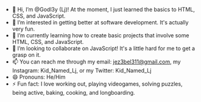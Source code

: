 - 👋 Hi, I’m @Godl3y (Lj)! At the moment, I just learned the basics to HTML, CSS, and JavaScript.
- 👀 I’m interested in getting better at software development. It's actually very fun.
- 🌱 I’m currently learning how to create basic projects that involve some HTML, CSS, and JavaScript.
- 💞️ I’m looking to collaborate on JavaScript! It's a little hard for me to get a grasp on it. 
- 📫 You can reach me through my email: jez3bel311@gmail.com, my Instagram: Kid_Named_Lj, or my Twitter: Kid_Named_Lj
- 😄 Pronouns: He/Him
- ⚡ Fun fact: I love working out, playing videogames, solving puzzles, being active, baking, cooking, and longboarding.

<!---
Godl3y/Godl3y is a ✨ special ✨ repository because its `README.md` (this file) appears on your GitHub profile.
You can click the Preview link to take a look at your changes.
--->
